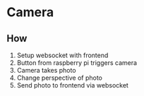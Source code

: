 # Camera

## How
1. Setup websocket with frontend
1. Button from raspberry pi triggers camera
1. Camera takes photo
1. Change perspective of photo
1. Send photo to frontend via websocket
